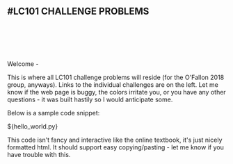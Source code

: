 #LC101 CHALLENGE PROBLEMS
---
<br>
<br>
<br>
<br>

Welcome -

This is where all LC101 challenge problems will reside (for the O'Fallon 2018 group, anyways). Links to the individual challenges are on the left. Let me know if the web page is buggy, the colors irritate you, or you have any other questions - it was built hastily so I would anticipate some.

Below is a sample code snippet:

${hello_world.py}

This code isn't fancy and interactive like the online textbook, it's just nicely formatted html. It should support easy copying/pasting - let me know if you have trouble with this.


